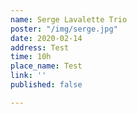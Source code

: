 ```yaml
---
name: Serge Lavalette Trio
poster: "/img/serge.jpg"
date: 2020-02-14
address: Test
time: 10h
place_name: Test
link: ''
published: false

---
```

